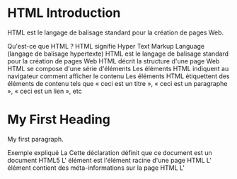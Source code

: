 # HTML Introduction

HTML est le langage de balisage standard pour la création de pages Web.

Qu'est-ce que HTML ?
HTML signifie Hyper Text Markup Language (langage de balisage hypertexte)
HTML est le langage de balisage standard pour la création de pages Web
HTML décrit la structure d'une page Web
HTML se compose d'une série d'éléments
Les éléments HTML indiquent au navigateur comment afficher le contenu
Les éléments HTML étiquettent des éléments de contenu tels que « ceci est un titre », « ceci est un paragraphe », « ceci est un lien », etc

<!DOCTYPE html> 
<html> 
<head> 
<title>Page Title</title>
</head>
<body>

<h1>My First Heading</h1>
<p>My first paragraph.</p>

</body>
</html>

Exemple expliqué
La <!DOCTYPE html>Cette déclaration définit que ce document est un document HTML5
L' <html>élément est l'élément racine d'une page HTML
L' <head>élément contient des méta-informations sur la page HTML
L' <title>élément spécifie un titre pour la page HTML (qui s'affiche dans la barre de titre du navigateur ou dans l'onglet de la page)
L' <body>élément définit le corps du document et est un conteneur pour tout le contenu visible, tel que les titres, les paragraphes, les images, les hyperliens, les tableaux, les listes, etc.
L' <h1>élément définit un grand titre
L' <p>élément définit un paragraphe

Qu'est-ce qu'un élément HTML ?
Un élément HTML est défini par une balise de début, du contenu et une balise de fin :

<tagname> Le contenu va ici... </tagname>
L' élément HTML comprend tout, de la balise de début à la balise de fin :

Éléments de structure
<html> : Racine d'un document HTML
<head> : Contient des métadonnées et des liens vers des scripts et des feuilles de style
<title> : Titre du document (affiché dans l'onglet du navigateur)
<body> : Contenu principal du document HTML

Éléments de mise en forme de texte
<h1> à <h6> : Titres de niveau 1 à 6
<p> : Paragraphe
<br> : Saut de ligne
<hr> : Ligne horizontale
<b> : Texte en gras
<i> : Texte en italique
<strong> : Texte fort (généralement rendu en gras)
<em> : Texte emphatique (généralement rendu en italique)
<mark> : Texte surligné
<small> : Texte en plus petit
<del> : Texte barré
<ins> : Texte inséré (généralement souligné)
<sub> : Texte en indice
<sup> : Texte en exposant

Éléments de liste
<ul> : Liste non ordonnée
<ol> : Liste ordonnée
<li> : Élément de liste
<dl> : Liste de définition
<dt> : Terme de définition
<dd> : Description du terme

Éléments de lien et de navigation
<a> : Hyperlien
<nav> : Section de navigation

Éléments de tableau
<table> : Tableau
<caption> : Légende d'un tableau
<thead> : En-tête de tableau
<tbody> : Corps de tableau
<tfoot> : Pied de tableau
<tr> : Ligne de tableau
<th> : Cellule d'en-tête de tableau
<td> : Cellule de tableau

Éléments de formulaire
<form> : Formulaire
<input> : Champ de saisie
<textarea> : Zone de texte
<button> : Bouton
<select> : Liste déroulante
<option> : Option dans une liste déroulante
<label> : Étiquette pour un élément de formulaire
<fieldset> : Regroupe des éléments de formulaire
<legend> : Légende pour un groupe d'éléments de formulaire
<datalist> : Liste de choix prédéfinis pour un champ de saisie
<output> : Sortie d'un calcul ou d'un script

Éléments de section
<section> : Section thématique
<article> : Contenu autonome
<aside> : Contenu en marge
<header> : En-tête de section ou de page
<footer> : Pied de section ou de page
<main> : Contenu principal
<div> : Division ou conteneur générique

Éléments multimédia
<img> : Image
<audio> : Contenu audio
<video> : Contenu vidéo
<source> : Source pour <audio> ou <video>
<track> : Pistes de sous-titres pour <video>
<figure> : Contenu illustratif
<figcaption> : Légende pour <figure>

Éléments interactifs
<details> : Widget qui peut être ouvert ou fermé pour révéler du contenu
<summary> : Légende pour <details>
<dialog> : Boîte de dialogue
<menu> : Liste de commandes

Éléments de programmation
<script> : Script JavaScript
<noscript> : Contenu alternatif pour les navigateurs qui ne supportent pas JavaScript
<canvas> : Zone de dessin pour des graphiques

Éléments d'intégration
<iframe> : Cadre intégré
<embed> : Contenu intégré externe
<object> : Contenu intégré ou application
<param> : Paramètre pour <object>

Éléments sémantiques
<time> : Heure ou date
<mark> : Texte marqué ou surligné
<data> : Liée à une machine de données

<h1> Mon premier titre </h1>
<p> Mon premier paragraphe. </p>